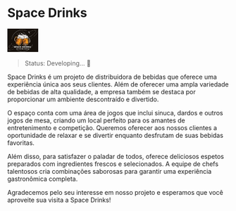 # Space Drinks

<img src="./img-space-drinks.png" alt="Logo Space Drinks" width="70px">

> Status: Developing... 🚧

Space Drinks é um projeto de distribuidora de bebidas que oferece uma experiência única aos seus clientes. Além de oferecer uma ampla variedade de bebidas de alta qualidade, a empresa também se destaca por proporcionar um ambiente descontraído e divertido.

O espaço conta com uma área de jogos que inclui sinuca, dardos e outros jogos de mesa, criando um local perfeito para os amantes de entretenimento e competição. Queremos oferecer aos nossos clientes a oportunidade de relaxar e se divertir enquanto desfrutam de suas bebidas favoritas.

Além disso, para satisfazer o paladar de todos, oferece deliciosos espetos preparados com ingredientes frescos e selecionados. A equipe de chefs talentosos cria combinações saborosas para garantir uma experiência gastronômica completa.

Agradecemos pelo seu interesse em nosso projeto e esperamos que você aproveite sua visita a Space Drinks!

